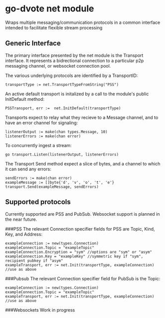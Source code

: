 # go-dvote net module
Wraps multiple messaging/communication protocols in a common interface intended to facilitate flexible stream processing

## Generic Interface
The primary interface presented by the net module is the Transport interface. It represents a bidrectional connection to a particular p2p messaging channel, or websocket connection pool.

The various underlying protocols are identified by a TransportID:
```
transportType := net.TransportTypeFromString("PSS")
```

An active default transport is initalized by a call to the module's public InitDefault method:
```
PSSTransport, err :=  net.InitDefault(transportType)
```

Transports expect to relay what they recieve to a Message channel, and to have an error channel for signaling:
```
listenerOutput := make(chan types.Message, 10)
listenerErrors := make(chan error)
```

To concurrently ingest a stream:
```
go transport.Listen(listenerOutput, listenerErrors)
```

The Transport Send method expect a slice of bytes, and a channel to which it can send any errors:
```
sendErrors := make(chan error)
exampleMessage := []byte{'d', 'v', 'o', 't', 'e'}
transport.Send(exampleMessage, sendErrors)
```

## Supported protocols
Currently supported are PSS and PubSub. Websocket support is planned in the near future.

###PSS
The relevant Connection specifier fields for PSS are Topic, Kind, Key, and Address:
```
exampleConnection := new(types.Connection)
exampleConnection.Topic = "exampleTopic"
exampleConnection.Encryption = "sym" //options are "sym" or "asym"
exampleConnection.Key = "exampleKey" //symmetric key if "sym", recipient pubkey if "asym"
exampleTransport, err := net.Init(transportType, exampleConnection)
//use as above
```


###Pubsub
The relevant Connection specifier field for PubSub is the Topic:
```
exampleConnection := new(types.Connection)
exampleConnection.Topic = "exampleTopic"
exampleTransport, err := net.Init(transportType, exampleConnection)
//use as above
```

###Websockets
Work in progress
